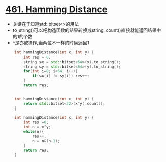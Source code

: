 # [461. Hamming Distance](https://leetcode.com/problems/hamming-distance/description/)
* 关键在于知道std::bitset<>的用法
* to_string()可以吧构造函数的结果转换成string, count()直接就能返回结果中的1的个数
* ^是亦或操作,当两位不一样的时候返回1

```c++
    int hammingDistance(int x, int y) {
        int res = 0;
        string sx = std::bitset<64>(x).to_string();
        string sy = std::bitset<64>(y).to_string();
        for(int i=0; i<64; i++){
            if(sx[i] != sy[i]) res++;
        }
        return res;
				
```

```c++
    int hammingDistance(int x, int y) {
        return std::bitset<32>(x^y).count();
    }
```

```c++
    int hammingDistance(int x, int y) {
        int res =0;
        int n = x^y;
        while(n){
            res++;
            n = n&(n-1);
        }
        return res;
    }
```

